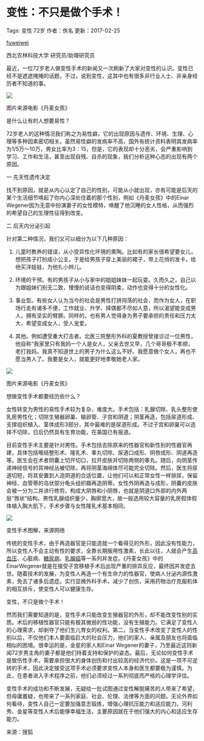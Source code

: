 # 变性：不只是做个手术！

Tags: 变性 72岁
作者：佚名
更新：2017-02-25

[fuweiwei](https://www.medsci.cn/user/feeds?uid=e6172129414)

西北农林科技大学 研究员/助理研究员

最近，一位72岁老人做变性手术的新闻又一次刷新了大家对变性的认识。变性已经不是遮遮掩掩的话题，不过，说到变性，这其中也有很多非行业人士、非亲身经历者不知道的事。

![](https://img.medsci.cn/webeditor/uploadfile/201702/20170225185500178.jpg)

图片来源电影《丹麦女孩》

是什么让有的人想要易性？

72岁老人的这种情况我们称之为易性癖，它的出现原因与遗传、环境、生理、心理等多种因素密切相关。虽然易性癖的发病率不高，国外有统计资料表明其发病率为1/5万～10万，男女比率为3：15，但是，它的表现却十分恶劣，会严重影响到学习、工作和生活，甚至出现自残、自杀的现象，我们分析这种心态的出现有两个原因。

一  先天性遗传决定

找不到原因，就是从内心认定了自己的性别，可能从小就出现，亦有可能是后天的某个生活细节唤起了你内心深处住着的那个性别，例如《丹麦女孩》中的Einar Wegener因为无意中扮演妻子的女性模特，唤醒了他沉睡的女人性格，从而强烈的希望自己的生理性征得到改变。

二  后天内分泌引起

针对第二种情况，我们又可以细分为以下几种原因：

1. 儿童时教养的错误，从小受异性化环境的熏陶。比如有的家长很希望要女儿，想把孩子打扮成小公主，于是给男孩子穿上美丽的裙子，带上花俏的发卡，给他买洋娃娃，为他扎小辫儿。

2. 环境的干预。有的男孩子从小与家中的姐姐妹妹一起玩耍。久而久之，自己以为跟姐妹们别无二致，慢慢的说话也变得阴柔，动作也变得十分的女性化。

3. 事业型。有些女人认为当今的社会是男性打拼闯荡的社会，而作为女人，在职场行走有诸多不便，工作就业、升学、择偶都不尽如人意，所以渴望能变成男人，拥有坚实的臂膀。同样的，也有男人觉得身为男子要承担的责任和压力太大，希望变成女人，受人宠爱。

4. 其他。例如遭受重大打击者。北医三院整形外科的夏教授曾接诊过一位男性，他自称“我家里只有我妈一个人是女人，父亲去世又早，几个哥哥极不孝顺，老打我妈。我真不知道世上的男子为什么这么不好。我愿意做个女人，再也不愿当男人了。我要是女人，就能更好地孝敬她老人家。

![](https://img.medsci.cn/webeditor/uploadfile/201702/20170225185328663.jpg)

图片来源电影《丹麦女孩》

想做变性手术都要经历些什么？

女性转变为男性的易性手术较为复杂，难度大。手术包括：乳腺切除、乳头整形使乳房男性化；切除生殖器卵巢、输卵管、子宫和阴道；阴茎再造，包括尿道形成、支撑组织植入、茎体成形3部分，其中最难的是尿道形成。不过子宫和卵巢可以选择不切除，日后仍然具有生育功能，在美国已有报道。

目前变性手术主要是针对男性。手术包括去除原来的性器官和新性别的性器官再建，具体包括喉结整形术、隆乳术、睾丸切除、尿道口成形、阴唇成形、阴道再造等。医生会在术者阴囊上切开切口，拉开皮肤并切除两侧的睾丸。随后，向阴茎传递神经信号的背神经丛被切除，再将阴茎海绵体尽可能完全切除。然后，医生将尿道切短，将其安置到人造阴道的合适位置，让他们可以和正常女性一样排尿，保留神经、血管蒂的岛状部分龟头组织瓣再造阴蒂。女性外阴再造与成形，阴囊的皮肤会被一分为二并进行修剪，构成大阴唇和小阴唇，也就是阴道口外部的内外两层“唇状”结构。男性乳腺组织量少，胸廓宽大，故一般选用较大容量的乳房假体假体植入胸大肌下，手术步骤与女性隆乳术基本相同。

![](https://img.medsci.cn/webeditor/uploadfile/201702/20170225185226927.jpg)

变性手术图解，来源网络

传统的变性手术，由于再造器官是只能造就一个看得见的外形，因此没有性能力，所以变性人不会主动有性的要求，全靠长期服用性激素，长此以往，人就会产生[高血压](https://www.medsci.cn/article/list.do?q=%E9%AB%98%E8%A1%80%E5%8E%8B)、心脏病、[糖尿病](https://www.medsci.cn/article/list.do?q=%E7%B3%96%E5%B0%BF%E7%97%85)、[乳腺癌](https://www.medsci.cn/article/list.do?q=%E4%B9%B3%E8%85%BA%E7%99%8C)等一系列并发症。《丹麦女孩》中的EinarWegener就是在接受子宫移植手术后出现严重的排异反应，最终因并发症去世。随着技术的发展，为变性人再造一个有生命力的性器官，使病人分泌内源性激素，免去了诸多后遗症。实行显微外科手术，减少了创伤，采用药物治疗克服机体的相互排斥，使变性人可以健康生存。

变性，不只是做个手术！

然而我们需要知道的是，变性手术只能改变生殖器官的外形，却不能改变性别的实质。术后的移植性器官只能有极其微弱的性功能，没有生殖能力。它满足了变性人的心理需求，却剥夺了他们生儿育女的权利。第二，当变性手术改变了变性人的性别以后，不仅他们本人要面临巨大的社会压力，他们的家人、亲属及朋友也将面临相似的困境。很幸运的是，金星的家人和Einar Wegener的妻子，乃至最近这则新闻72岁男主角的妻子都是他们持着支持和保护的姿态。最后，无论如何变性手术是致伤性手术，需要承担很大的身体创伤和付出较高的经济代价。这是一项不可逆转的手术，因此决定接受这项手术必须要求变性人本身和医生都要极为谨慎。为此，在患者进入手术程序之前，他们必须经过一系列彻底而严格的心理学评估。

变性手术的成功和不断发展，无疑给一批试图通过变性解脱痛苦的人带来了希望，但毋庸置疑，也带来了一系列家庭、社会、伦理、法律等方面的问题。无论外界如何看待，变性人自己一定要加强意志锻炼，增强心理抗压能力和适应能力。河利秀、金星等变性人术后能够幸福生活，主要原因就在于他们强大的内心和适应生存能力。

来源：搜狐
